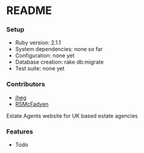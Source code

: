 README
======

### Setup

- Ruby version: 2.1.1
- System dependencies: none so far
- Configuration: none yet
- Database creation: rake db:migrate 
- Test suite: none yet

### Contributors

* [jheg](https://github.com/jheg)
* [RSMcFadyen](https://github.com/RSMcFadyen)


Estate Agents website for UK based estate agencies  

### Features 

- Todo



